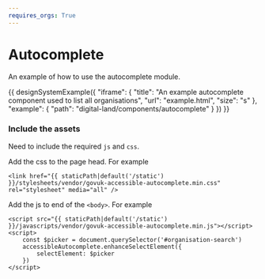 ```yaml
---
requires_orgs: True
---
```


# Autocomplete 

An example of how to use the autocomplete module.

{{ designSystemExample({
"iframe": {
    "title": "An example autocomplete component used to list all organisations",
    "url": "example.html",
    "size": "s"
},
"example": {
    "path": "digital-land/components/autocomplete"
}
}) }}


### Include the assets

Need to include the required `js` and `css`.

Add the css to the page head. For example

    <link href="{{ staticPath|default('/static') }}/stylesheets/vendor/govuk-accessible-autocomplete.min.css" rel="stylesheet" media="all" />

Add the js to end of the `<body>`. For example

    <script src="{{ staticPath|default('/static') }}/javascripts/vendor/govuk-accessible-autocomplete.min.js"></script>
    <script>
        const $picker = document.querySelector('#organisation-search')
        accessibleAutocomplete.enhanceSelectElement({
            selectElement: $picker
        })
    </script>

